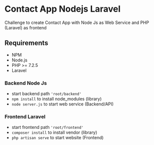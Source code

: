 # Contact App Nodejs Laravel
Challenge to create Contact App with Node Js as Web Service and PHP (Laravel) as frontend

## Requirements
* NPM
* Node.js
* PHP >= 7.2.5
* Laravel

### Backend Node Js
* start backend path ```'root/backend'```
* ```npm install``` to install node_modules (library)
* ```node server.js``` to start web service (Backend/API)

### Frontend Laravel
* start frontend path ```'root/frontend'```
* ```composer install``` to install vendor (library)
* ```php artisan serve``` to start website (Frontend)